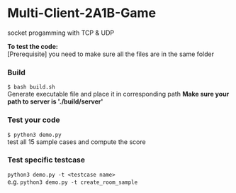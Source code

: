 # Multi-Client-2A1B-Game
socket progamming with TCP &amp; UDP 

**To test the code:**  
[Prerequisite] you need to make sure all the files are in the same folder  
### Build  
`$ bash build.sh`  
Generate executable file and place it in corresponding path
**Make sure your path to server is './build/server'**  
 
### Test your code  
`$ python3 demo.py`  
test all 15 sample cases and compute the score  

### Test specific testcase  
`python3 demo.py -t <testcase name>`  
e.g. `python3 demo.py -t create_room_sample`


